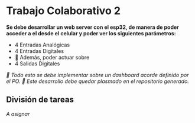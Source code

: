 # Trabajo Colaborativo 2

 **Se debe desarrollar un web server con el esp32, de manera de poder**
**acceder a el desde el celular y poder ver los siguientes parámetros:**
- 4 Entradas Analógicas
- 4 Entradas Digitales
-  Además, poder actuar sobre
- 4 Salidas Digitales

* Todo esto se debe implementar sobre un dashboard acorde definido por el PO.*
* Este desarrollo debe quedar plasmado en el repositorio generado.*
## División de tareas

*A asignar*